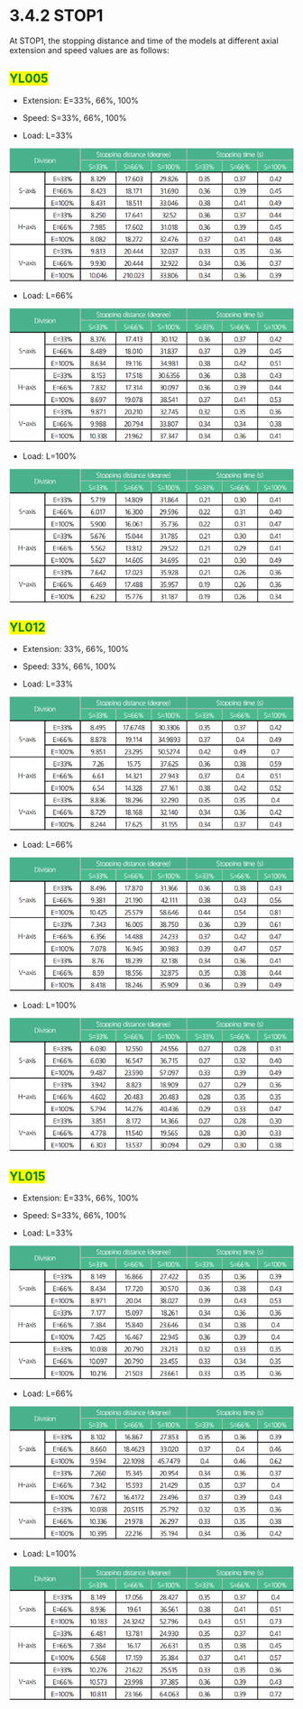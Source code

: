 # 3.4.2 STOP1

At STOP1, the stopping distance and time of the models at different axial extension and speed values are as follows:



## <mark style="color:green;">YL005</mark>

*   Extension: E=33%, 66%, 100%


*   Speed: S=33%, 66%, 100%


* Load: L=33%

![](<../../_assets/image (17).png>)

* Load: L=66%

![](<../../_assets/image (16).png>)

* Load: L=100%

![](<../../_assets/image (15).png>)

## <mark style="color:green;">YL012</mark>

*   Extension: 33%, 66%, 100%


*   Speed: 33%, 66%, 100%


* Load: L=33%

![](<../../_assets/image (19).png>)

* Load: L=66%

![](<../../_assets/image (20).png>)

* Load: L=100%

![](<../../_assets/image (21).png>)

## <mark style="color:green;">YL015</mark>

*   Extension: E=33%, 66%, 100%


*   Speed: S=33%, 66%, 100%


* Load: L=33%

![](<../../_assets/image (22).png>)

* Load: L=66%

![](<../../_assets/image (23).png>)

* Load: L=100%

![](<../../_assets/image (24).png>)
